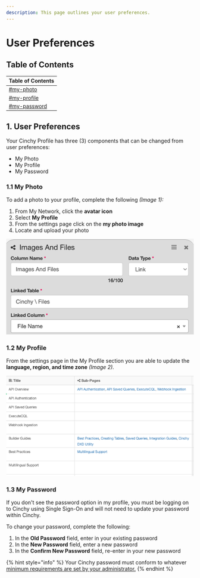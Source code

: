 ```yaml
---
description: This page outlines your user preferences.
---
```


# User Preferences

## Table of Contents

| Table of Contents                        |
| ---------------------------------------- |
| [#my-photo](./#my-photo "mention")       |
| [#my-profile](./#my-profile "mention")   |
| [#my-password](./#my-password "mention") |

## 1. User Preferences

Your Cinchy Profile has three (3) components that can be changed from user preferences:

* ​My Photo​
* ​My Profile​
* ​My Password​

### 1.1 My Photo <a href="#my-photo" id="my-photo"></a>

To add a photo to your profile, complete the following _(Image 1):_

1. From My Network, click the **avatar icon**
2. Select **My Profile**
3. From the settings page click on the **my photo image**
4. Locate and upload your photo

![Image 1: Uploading your photo](<../../../.gitbook/assets/image (63).png>)

### 1.2 My Profile <a href="#my-profile" id="my-profile"></a>

From the settings page in the My Profile section you are able to update the **language, region, and time zone** _(Image 2)._

![Image 2: My Profile](<../../../.gitbook/assets/image (595).png>)

### 1.3 My Password <a href="#my-password" id="my-password"></a>

If you don't see the password option in my profile, you must be logging on to Cinchy using Single Sign-On and will not need to update your password within Cinchy.​

To change your password, complete the following:

1. In the **Old Password** field, enter in your existing password
2. In the **New Password** field, enter a new password
3. In the **Confirm New Password** field, re-enter in your new password

{% hint style="info" %}
Your Cinchy password must conform to whatever [minimum requirements are set by your administrator.](../../additional-guides/system-properties.md#minimum-password-length)
{% endhint %}
